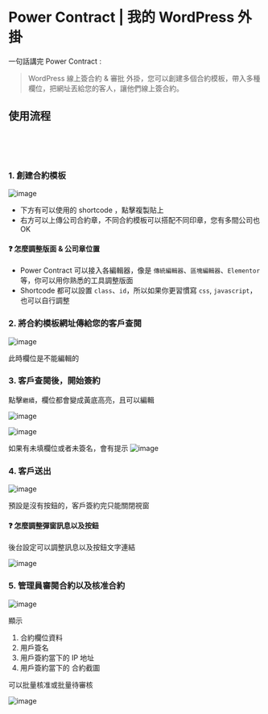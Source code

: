 # Power Contract | 我的 WordPress 外掛
一句話講完 Power Contract :

> WordPress 線上簽合約 & 審批 外掛，您可以創建多個合約模板，帶入多種欄位，把網址丟給您的客人，讓他們線上簽合約。


## 使用流程

<br><br><br>

### 1. 創建合約模板

![image](https://github.com/user-attachments/assets/316d9574-a50f-4457-9629-6365ee29aa42)

 - 下方有可以使用的 shortcode ，點擊複製貼上
 - 右方可以上傳公司合約章，不同合約模板可以搭配不同印章，您有多間公司也OK


#### ❓ 怎麼調整版面 & 公司章位置

 - Power Contract 可以接入各編輯器，像是 `傳統編輯器`、`區塊編輯器`、`Elementor` 等，你可以用你熟悉的工具調整版面
 - Shortcode 都可以設置 `class`、`id`，所以如果你更習慣寫 `css`, `javascript`，也可以自行調整


### 2. 將合約模板網址傳給您的客戶查閱

![image](https://github.com/user-attachments/assets/b6f3bb32-76b1-49d0-a849-9b0d5030249b)

此時欄位是不能編輯的

### 3. 客戶查閱後，開始簽約

點擊`繼續`，欄位都會變成黃底高亮，且可以編輯

![image](https://github.com/user-attachments/assets/7613b18c-ad5c-47a5-9ad0-728163cfc8f0)

![image](https://github.com/user-attachments/assets/cf735c01-feeb-4ddf-9db5-5b132170546d)

如果有未填欄位或者未簽名，會有提示
![image](https://github.com/user-attachments/assets/82f8c036-36fd-484a-885c-4b6d6be25838)

### 4. 客戶送出
![image](https://github.com/user-attachments/assets/fd3d363c-fadc-4384-8373-5c4875076b1a)

預設是沒有按鈕的，客戶簽約完只能關閉視窗

#### ❓ 怎麼調整彈窗訊息以及按鈕

後台設定可以調整訊息以及按鈕文字連結

![image](https://github.com/user-attachments/assets/e7844ec6-c2ce-4c67-b958-ba1d4fc4adfb)


### 5. 管理員審閱合約以及核准合約

![image](https://github.com/user-attachments/assets/a9167b70-cccd-42d2-96e3-61cf8201a7e3)

顯示
1. 合約欄位資料
2. 用戶簽名
3. 用戶簽約當下的 IP 地址
4. 用戶簽約當下的 合約截圖

可以批量核准或批量待審核

![image](https://github.com/user-attachments/assets/6c62e1b6-6a1d-43ee-9fba-e3fa6a379b89)

